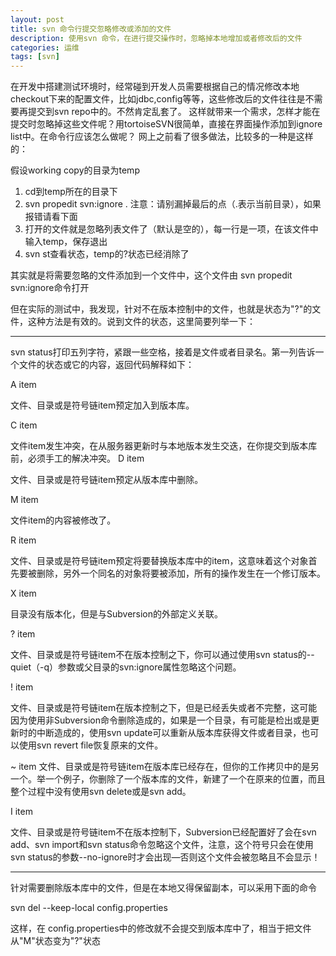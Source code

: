 ```yaml
---
layout: post
title: svn 命令行提交忽略修改或添加的文件
description: 使用svn 命令，在进行提交操作时，忽略掉本地增加或者修改后的文件
categories: 运维
tags: [svn]
---
```


在开发中搭建测试环境时，经常碰到开发人员需要根据自己的情况修改本地checkout下来的配置文件，比如jdbc,config等等，这些修改后的文件往往是不需要再提交到svn repo中的。不然肯定乱套了。
这样就带来一个需求，怎样才能在提交时忽略掉这些文件呢？用tortoiseSVN很简单，直接在界面操作添加到ignore list中。在命令行应该怎么做呢？
网上之前看了很多做法，比较多的一种是这样的：
 
假设working copy的目录为temp

1. cd到temp所在的目录下
2.  svn propedit svn:ignore .  注意：请别漏掉最后的点（.表示当前目录），如果报错请看下面
3.  打开的文件就是忽略列表文件了（默认是空的），每一行是一项，在该文件中输入temp，保存退出
4.  svn st查看状态，temp的?状态已经消除了

其实就是将需要忽略的文件添加到一个文件中，这个文件由 svn propedit svn:ignore命令打开
 
但在实际的测试中，我发现，针对不在版本控制中的文件，也就是状态为"?"的文件，这种方法是有效的。说到文件的状态，这里简要列举一下：
 

----------

svn status打印五列字符，紧跟一些空格，接着是文件或者目录名。第一列告诉一个文件的状态或它的内容，返回代码解释如下：

A item

文件、目录或是符号链item预定加入到版本库。

C item

文件item发生冲突，在从服务器更新时与本地版本发生交迭，在你提交到版本库前，必须手工的解决冲突。
D item

文件、目录或是符号链item预定从版本库中删除。

M item

文件item的内容被修改了。

R item

文件、目录或是符号链item预定将要替换版本库中的item，这意味着这个对象首先要被删除，另外一个同名的对象将要被添加，所有的操作发生在一个修订版本。

X item

目录没有版本化，但是与Subversion的外部定义关联。

? item

文件、目录或是符号链item不在版本控制之下，你可以通过使用svn status的--quiet（-q）参数或父目录的svn:ignore属性忽略这个问题。

! item

文件、目录或是符号链item在版本控制之下，但是已经丢失或者不完整，这可能因为使用非Subversion命令删除造成的，如果是一个目录，有可能是检出或是更新时的中断造成的，使用svn update可以重新从版本库获得文件或者目录，也可以使用svn revert file恢复原来的文件。

~ item
文件、目录或是符号链item在版本库已经存在，但你的工作拷贝中的是另一个。举一个例子，你删除了一个版本库的文件，新建了一个在原来的位置，而且整个过程中没有使用svn delete或是svn add。

I item

文件、目录或是符号链item不在版本控制下，Subversion已经配置好了会在svn add、svn import和svn status命令忽略这个文件，注意，这个符号只会在使用svn status的参数--no-ignore时才会出现—否则这个文件会被忽略且不会显示！
 
 

----------

针对需要删除版本库中的文件，但是在本地又得保留副本，可以采用下面的命令
 
svn del --keep-local config.properties

这样，在 config.properties中的修改就不会提交到版本库中了，相当于把文件从"M"状态变为"?"状态
